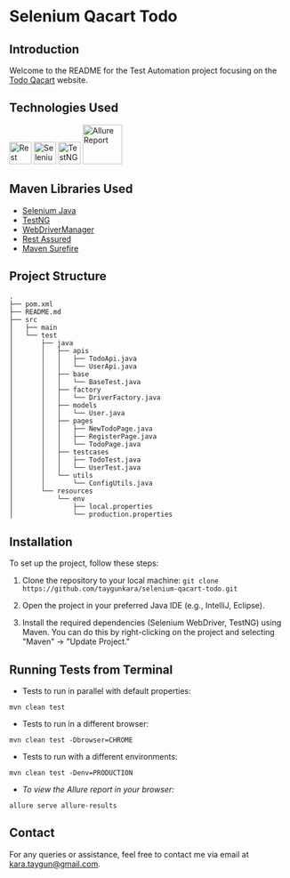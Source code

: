 # Selenium Qacart Todo



## Introduction 

Welcome to the README for the Test Automation project focusing on the [Todo Qacart](https://todo.qacart.com/) website.


## Technologies Used
<a href="https://rest-assured.io/"><img src="https://avatars.githubusercontent.com/u/19369327?s=280&v=4" width="40" alt="Rest Assured"/></a>
<a href="https://selenium.dev"><img src="https://selenium.dev/images/selenium_logo_square_green.png" width="40" height="40" alt="Selenium"/></a>
<a href="https://testng.org/"><img src="https://e7.pngegg.com/pngimages/640/776/png-clipart-testng-logo-software-testing-software-framework-computer-icons-automation-testing-angle-text.png" height="40" alt="TestNG"/></a>
<a href="https://allurereport.org//"><img src="https://s3.eu-west-1.amazonaws.com/matrix.assets/cbnapp7fuq7flsqwoc9gn8hpo7ql" width="71" alt="Allure Report"/></a>


## Maven Libraries Used
- [Selenium Java](https://mvnrepository.com/artifact/org.seleniumhq.selenium/selenium-java)
- [TestNG](https://mvnrepository.com/artifact/org.testng/testng)
- [WebDriverManager](https://mvnrepository.com/artifact/io.github.bonigarcia/webdrivermanager)
- [Rest Assured](https://mvnrepository.com/artifact/io.rest-assured/rest-assured)
- [Maven Surefire](https://mvnrepository.com/artifact/org.apache.maven.plugins/maven-surefire-plugin)

## Project Structure

```
.
├── pom.xml
├── README.md
├── src
│   ├── main
│   └── test
│       ├── java
│       │   ├── apis
│       │   │   ├── TodoApi.java
│       │   │   └── UserApi.java
│       │   ├── base
│       │   │   └── BaseTest.java
│       │   ├── factory
│       │   │   └── DriverFactory.java
│       │   ├── models
│       │   │   └── User.java
│       │   ├── pages
│       │   │   ├── NewTodoPage.java
│       │   │   ├── RegisterPage.java
│       │   │   └── TodoPage.java
│       │   ├── testcases
│       │   │   ├── TodoTest.java
│       │   │   └── UserTest.java
│       │   └── utils
│       │       └── ConfigUtils.java
│       └── resources
│           └── env
│               ├── local.properties
│               └── production.properties
```

## Installation

To set up the project, follow these steps:

1. Clone the repository to your local machine: `git clone https://github.com/taygunkara/selenium-qacart-todo.git`

2. Open the project in your preferred Java IDE (e.g., IntelliJ, Eclipse).

3. Install the required dependencies (Selenium WebDriver, TestNG) using Maven. You can do this by right-clicking on the project and selecting "Maven" -> "Update Project."


## Running Tests from Terminal
- Tests to run in parallel with default properties: 
```
mvn clean test
```

- Tests to run in a different browser: 

```
mvn clean test -Dbrowser=CHROME 
```

- Tests to run with a different environments:

```
mvn clean test -Denv=PRODUCTION
```

- _To view the Allure report in your browser:_
```
allure serve allure-results
```

## Contact
For any queries or assistance, feel free to contact me via email at [kara.taygun@gmail.com](mailto:kara.taygun@gmail.com).